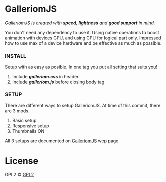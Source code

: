 # GalleriomJS #

*GalleriomJS is created with __speed__, __lightness__ and __good support__ in mind.*

You don't need any dependency to use it.
Using native operations to boost animation with devices GPU, and using CPU for logical part only.
Impressed how to use max of a device hardware and be effective as much as possible.

### INSTALL ###
Setup with as easy as posible. In one tag you put all setting that suits you!

1. Include ___galleriom.css___ in header
2. Include ___galleriom.js___ before closing body tag

### SETUP ###
There are different ways to setup GalleriomJS.
At time of this commit, there are 3 mods.

1. Basic setup
2. Responsive setup
3. Thumbnails ON

All 3 setups are documented on [GalleriomJS](http://obman.github.io/galleriomJS/) wep page.

# License #
GPL2 © [GPL2](http://www.gnu.org/licenses/)